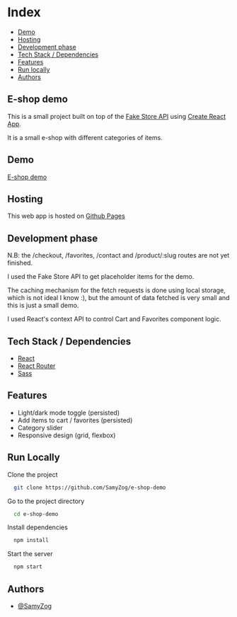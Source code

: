 # Index

- [Demo](#demo)
- [Hosting](#host)
- [Development phase](#dev-phase)
- [Tech Stack / Dependencies](#deps)
- [Features](#features)
- [Run locally](#run)
- [Authors](#authors)

<h2>E-shop demo</h2>

This is a small project built on top of the [Fake Store API](https://fakestoreapi.com/) using [Create React App](https://github.com/facebook/create-react-app).

It is a small e-shop with different categories of items.

<h2 id="demo">Demo</h2>

[E-shop demo](https://samyzog.github.io/e-shop-demo/)

<h2 id="host">Hosting</h2>

This web app is hosted on [Github Pages](https://pages.github.com/)
  
<h2 id="dev-phase">Development phase</h2>

N.B: the /checkout, /favorites, /contact and /product/:slug routes are not yet finished.

I used the Fake Store API to get placeholder items for the demo.

The caching mechanism for the fetch requests is done using local storage, which is not ideal I know :), but the amount of data fetched is very small and this is just a small demo.

I used React's context API to control Cart and Favorites component logic.

<h2 id="deps">Tech Stack / Dependencies</h2>

- [React](https://reactjs.org/)
- [React Router](https://reactrouter.com/)
- [Sass](https://sass-lang.com/)

  
<h2 id="features">Features</h2>

- Light/dark mode toggle (persisted)
- Add items to cart / favorites (persisted)
- Category slider
- Responsive design (grid, flexbox)

  
<h2 id="run">Run Locally</h2>

Clone the project

```bash
  git clone https://github.com/SamyZog/e-shop-demo
```

Go to the project directory

```bash
  cd e-shop-demo
```

Install dependencies

```bash
  npm install
```

Start the server

```bash
  npm start
```

  
<h2 id="authors">Authors</h2>

- [@SamyZog](https://www.github.com/SamyZog)

  

